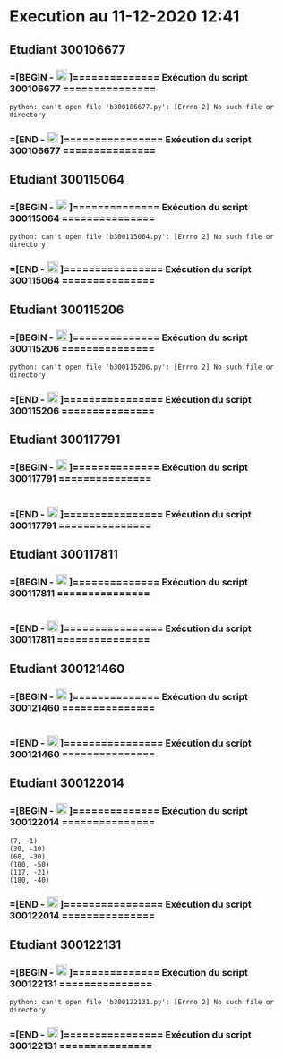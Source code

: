 # Execution au 11-12-2020 12:41

## Etudiant 300106677 
###  =[BEGIN - <image src='https://avatars0.githubusercontent.com/u/71027895?s=460&v=4' width=20 height=20></image> ]============== Exécution du script 300106677 =============== 
```
python: can't open file 'b300106677.py': [Errno 2] No such file or directory
```
###  =[END - <image src='https://avatars0.githubusercontent.com/u/71027895?s=460&v=4' width=20 height=20></image> ]================ Exécution du script 300106677 =============== 

## Etudiant 300115064 
###  =[BEGIN - <image src='https://avatars0.githubusercontent.com/u/72874987?s=460&v=4' width=20 height=20></image> ]============== Exécution du script 300115064 =============== 
```
python: can't open file 'b300115064.py': [Errno 2] No such file or directory
```
###  =[END - <image src='https://avatars0.githubusercontent.com/u/72874987?s=460&v=4' width=20 height=20></image> ]================ Exécution du script 300115064 =============== 

## Etudiant 300115206 
###  =[BEGIN - <image src='https://avatars0.githubusercontent.com/u/73952068?s=460&v=4' width=20 height=20></image> ]============== Exécution du script 300115206 =============== 
```
python: can't open file 'b300115206.py': [Errno 2] No such file or directory
```
###  =[END - <image src='https://avatars0.githubusercontent.com/u/73952068?s=460&v=4' width=20 height=20></image> ]================ Exécution du script 300115206 =============== 

## Etudiant 300117791 
###  =[BEGIN - <image src='https://avatars0.githubusercontent.com/u/73952191?s=460&v=4' width=20 height=20></image> ]============== Exécution du script 300117791 =============== 
```
```
###  =[END - <image src='https://avatars0.githubusercontent.com/u/73952191?s=460&v=4' width=20 height=20></image> ]================ Exécution du script 300117791 =============== 

## Etudiant 300117811 
###  =[BEGIN - <image src='https://avatars0.githubusercontent.com/u/71027809?s=460&v=4' width=20 height=20></image> ]============== Exécution du script 300117811 =============== 
```
```
###  =[END - <image src='https://avatars0.githubusercontent.com/u/71027809?s=460&v=4' width=20 height=20></image> ]================ Exécution du script 300117811 =============== 

## Etudiant 300121460 
###  =[BEGIN - <image src='https://avatars0.githubusercontent.com/u/71027883?s=460&v=4' width=20 height=20></image> ]============== Exécution du script 300121460 =============== 
```
```
###  =[END - <image src='https://avatars0.githubusercontent.com/u/71027883?s=460&v=4' width=20 height=20></image> ]================ Exécution du script 300121460 =============== 

## Etudiant 300122014 
###  =[BEGIN - <image src='https://avatars0.githubusercontent.com/u/71392439?s=460&v=4' width=20 height=20></image> ]============== Exécution du script 300122014 =============== 
```
(7, -1)
(30, -10)
(60, -30)
(100, -50)
(117, -21)
(180, -40)
```
###  =[END - <image src='https://avatars0.githubusercontent.com/u/71392439?s=460&v=4' width=20 height=20></image> ]================ Exécution du script 300122014 =============== 

## Etudiant 300122131 
###  =[BEGIN - <image src='https://avatars0.githubusercontent.com/u/71394111?s=460&v=4' width=20 height=20></image> ]============== Exécution du script 300122131 =============== 
```
python: can't open file 'b300122131.py': [Errno 2] No such file or directory
```
###  =[END - <image src='https://avatars0.githubusercontent.com/u/71394111?s=460&v=4' width=20 height=20></image> ]================ Exécution du script 300122131 =============== 
